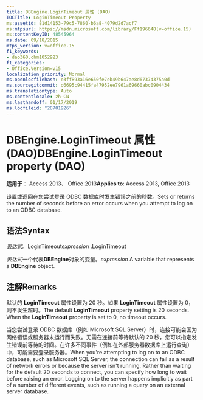 ```yaml
---
title: DBEngine.LoginTimeout 属性 (DAO)
TOCTitle: LoginTimeout Property
ms:assetid: 81d14153-79c5-7860-b6a8-4079d2d7acf7
ms:mtpsurl: https://msdn.microsoft.com/library/Ff196648(v=office.15)
ms:contentKeyID: 48545964
ms.date: 09/18/2015
mtps_version: v=office.15
f1_keywords:
- dao360.chm1052923
f1_categories:
- Office.Version=v15
localization_priority: Normal
ms.openlocfilehash: e3ff893a16e650fe7eb49b647ae8d67374375a0d
ms.sourcegitcommit: d6695c94415fa47952ee7961a69660abc0904434
ms.translationtype: Auto
ms.contentlocale: zh-CN
ms.lasthandoff: 01/17/2019
ms.locfileid: "28701926"
---
```

# <a name="dbenginelogintimeout-property-dao"></a><span data-ttu-id="d4154-102">DBEngine.LoginTimeout 属性 (DAO)</span><span class="sxs-lookup"><span data-stu-id="d4154-102">DBEngine.LoginTimeout property (DAO)</span></span>


<span data-ttu-id="d4154-103">**适用于**： Access 2013、 Office 2013</span><span class="sxs-lookup"><span data-stu-id="d4154-103">**Applies to**: Access 2013, Office 2013</span></span>

<span data-ttu-id="d4154-104">设置或返回在您尝试登录 ODBC 数据库时发生错误之前的秒数。</span><span class="sxs-lookup"><span data-stu-id="d4154-104">Sets or returns the number of seconds before an error occurs when you attempt to log on to an ODBC database.</span></span>

## <a name="syntax"></a><span data-ttu-id="d4154-105">语法</span><span class="sxs-lookup"><span data-stu-id="d4154-105">Syntax</span></span>

<span data-ttu-id="d4154-106">*表达式*。LoginTimeout</span><span class="sxs-lookup"><span data-stu-id="d4154-106">*expression* .LoginTimeout</span></span>

<span data-ttu-id="d4154-107">*表达式*一个代表**DBEngine**对象的变量。</span><span class="sxs-lookup"><span data-stu-id="d4154-107">*expression* A variable that represents a **DBEngine** object.</span></span>

## <a name="remarks"></a><span data-ttu-id="d4154-108">注解</span><span class="sxs-lookup"><span data-stu-id="d4154-108">Remarks</span></span>

<span data-ttu-id="d4154-p101">默认的 **LoginTimeout** 属性设置为 20 秒。如果 **LoginTimeout** 属性设置为 0，则不发生超时。</span><span class="sxs-lookup"><span data-stu-id="d4154-p101">The default **LoginTimeout** property setting is 20 seconds. When the **LoginTimeout** property is set to 0, no timeout occurs.</span></span>

<span data-ttu-id="d4154-p102">当您尝试登录 ODBC 数据库（例如 Microsoft SQL Server）时，连接可能会因为网络错误或服务器未运行而失败。无需在连接前等待默认的 20 秒，您可以指定发生错误前等待的时间。在许多不同事件（例如在外部服务器数据库上运行查询）中，可能需要登录服务器。</span><span class="sxs-lookup"><span data-stu-id="d4154-p102">When you're attempting to log on to an ODBC database, such as Microsoft SQL Server, the connection can fail as a result of network errors or because the server isn't running. Rather than waiting for the default 20 seconds to connect, you can specify how long to wait before raising an error. Logging on to the server happens implicitly as part of a number of different events, such as running a query on an external server database.</span></span>

